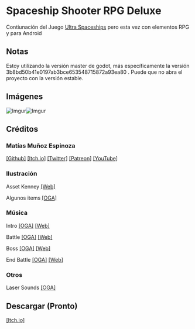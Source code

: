 # Spaceship Shooter RPG Deluxe

Contiunación del Juego [Ultra Spaceships](https://furygames.itch.io/ultra-space-ships) pero esta vez con elementos RPG y para Android

## Notas

Estoy utilizando la versión master de godot, más específicamente la versión 3b8bd50b41e0197ab3bce653548715872a93ea80 . Puede que no abra el proyecto con la versión estable.

## Imágenes

![Imgur](https://i.imgur.com/KJypIAi.gif)![Imgur](https://i.imgur.com/KfxmE8K.png)

## Créditos

### Matías Muñoz Espinoza
[[Github]](https://github.com/MatiasVME) [[Itch.io]](https://furygames.itch.io) [[Twitter]](https://twitter.com/writkas) [[Patreon]](https://www.patreon.com/matiasme) [[YouTube]](https://www.youtube.com/user/ElementalCodeNet/)

### Ilustración
Asset Kenney [[Web]](https://kenney.nl/)

Algunos items [[OGA]](https://opengameart.org/users/eleazzaar)

### Música
Intro [[OGA]](https://opengameart.org/content/interplanetary-odyssey) [[Web]](https://patrickdearteaga.com)

Battle [[OGA]](https://opengameart.org/content/railjet-long-seamless-loop) [[Web]](http://www.nosoapradio.us)

Boss [[OGA]](https://opengameart.org/content/space-boss-battle-theme) [[Web]](http://www.matthewpablo.com/)

End Battle [[OGA]](https://opengameart.org/content/action-music-pack) [[Web]](http://www.marcelofernandezmusic.com)

### Otros
Laser Sounds [[OGA]](https://opengameart.org/content/laser-fire)

## Descargar (Pronto)
[[Itch.io]](http://furygames.itch.io)
